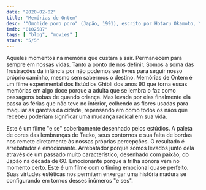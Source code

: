 ```yaml
---
date: "2020-02-02"
title: "Memórias de Ontem"
desc: '"Omohide poro poro" (Japão, 1991), escrito por Hotaru Okamoto, Yuuko Tone e David Freedman, dirigido por Isao Takahata, com Miki Imai, Toshirô Yanagiba e Yoko Honna.'
imdb: "0102587"
tags: [ "blog", "movies" ]
stars: "5/5"
---
```

Aqueles momentos na memória que custam a sair. Permanecem para sempre em nossas vidas. Tanto a ponto de nos definir. Somos a soma das frustrações da infância por não podemos ser livres para seguir nosso próprio caminho, mesmo sem sabermos o destino. Memórias de Ontem é um filme experimental dos Estúdios Ghibli dos anos 90 que torna essas memórias em algo doce porque a adulta que se lembra o faz como passagens bobas de quando criança. Mas levada por elas finalmente ela passa as férias que não teve no interior, colhendo as flores usadas para maquiar as garotas da cidade, repensando em como todos os nãos que recebeu poderiam significar uma mudança radical em sua vida.

Este é um filme "e se" soberbamente desenhado pelos estúdios. A paleta de cores das lembranças de Taeko, seus contornos e sua falta de bordas nos remete diretamente às nossas próprias percepções. O resultado é arrebatador e emocionante. Arrebatador porque somos levados junto dela através de um passado muito característico, desenhado com paixão, do Japão na década de 60. Emocionante porque a trilha sonora vem no momento certo. Este é um filme com o timing emocional quase perfeito. Suas virtudes estéticas nos permitem enxergar uma história madura se configurando em tornos desses inúmeros "e ses".
